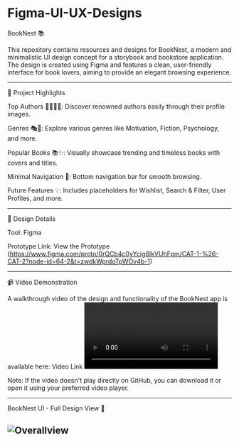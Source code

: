 # Figma-UI-UX-Designs

BookNest 📚

This repository contains resources and designs for BookNest, a modern and minimalistic UI design concept for a storybook and bookstore application. The design is created using Figma and features a clean, user-friendly interface for book lovers, aiming to provide an elegant browsing experience.

---
🌟 Project Highlights

Top Authors 👩‍🏫👨‍🏫: Discover renowned authors easily through their profile images.

Genres 🎭📖: Explore various genres like Motivation, Fiction, Psychology, and more.

Popular Books 📚✨: Visually showcase trending and timeless books with covers and titles.

Minimal Navigation 🧭: Bottom navigation bar for smooth browsing.

Future Features 💡: Includes placeholders for Wishlist, Search & Filter, User Profiles, and more.

---
🎨 Design Details

Tool: Figma 

Prototype Link: View the Prototype
(https://www.figma.com/proto/0rQCb4c0yYcig6IkVUhFpm/CAT-1-%26-CAT-2?node-id=64-2&t=zwdkWprdoTpWOv4b-1)

---
📹 Video Demonstration

A walkthrough video of the design and functionality of the BookNest app is available here:
Video Link
![Demo Video](./BookNest.mp4)

Note: If the video doesn't play directly on GitHub, you can download it or open it using your preferred video player.

---

BookNest UI - Full Design View 🎨

![Overallview](https://github.com/user-attachments/assets/fc36b0e7-857e-4457-9f4d-96d1d08ec9ef)
---

